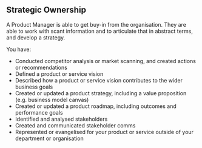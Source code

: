 ## Strategic Ownership

A Product Manager is able to get buy-in from the organisation. They are able to work with scant information and to articulate that in abstract terms, and develop a strategy.

You have:

* Conducted competitor analysis or market scanning, and created actions or recommendations
* Defined a product or service vision
* Described how a product or service vision contributes to the wider business goals
* Created or updated a product strategy, including a value proposition (e.g. business model canvas)
* Created or updated a product roadmap, including outcomes and performance goals
* Identified and analysed stakeholders
* Created and communicated stakeholder comms
* Represented or evangelised for your product or service outside of your department or organisation
